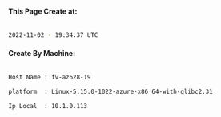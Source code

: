 
   
#### This Page Create at:

```bash

2022-11-02 - 19:34:37 UTC

```

#### Create By Machine:

```bash

Host Name : fv-az628-19

platform  : Linux-5.15.0-1022-azure-x86_64-with-glibc2.31

Ip Local  : 10.1.0.113

```

